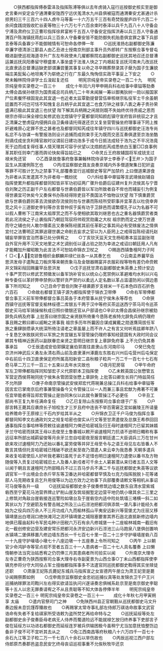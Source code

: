 <!-- { "loadSidebar": true } -->
　　○狭西都指挥傅泰雷泽及指挥陈溥等俱以去年虏骑入寇行巡按御史核实至是御史言秦州安定会宁通渭秦安陇西宁远伏羗清水九州县俱被寇而通渭秦安尤甚通计杀掠男妇三千三百六十四人虏牛马等畜一十六万五千三百有奇焚毁屋庐四千六百二十余间食践烧毁收贮谷麦等物三十六万七千六百余束时泰泽以兵千九百八十人守备会宁溥及肃府仪卫正曹珍指挥徐昇宴彬千五百人守备安定指挥洪寿以兵三百人守备通渭百户陈海镇抚蒋彪以兵三百余人守备秦安皆不能防御失机贻患俱宜罪之事下兵部言泰等兵备寡少不能御贼情有可恕命各停俸一年
　　○巡抚淮扬右副都御史陈濂卒濂字德清浙江鄞县人由乙丑进士授南京刑部主事升员外郎转广东按察佥事专督屯粮进副使巡视海道寻升广东左布政使未几擢都察院右副都御史巡抚其地召还总督漕运兼巡抚凤阳奏留守穆盛害人事坐盛于法淮人快之丁内艰起复巡抚河南未几改巡抚北直隶适总督漕运缺吏部谓濂尝董其事复以命之寻卒赐葬祭录其子蘖为国子生濂貌端庄美髭髯心地坦夷不为崭绝之行在广东最久恂恂信实政平事妥上下安之
　　○癸未翰林院侍讲学士丘浚起复还任
　　明宪宗纯皇帝实录卷之一百二十九
　明宪宗纯皇帝实录卷之一百三十
　　成化十年闰六月甲申朔兵科右给事中章镒等劾奏太傅会昌侯孙继宗为国贵戚总司兵柄几二十年未闻展一筹以御夷狄树一勋以报国家尸位素餐怀禄固宠此其宜退一也近者太监覃勤提督营伍审核继宗私役军士千余虽朝廷置而不问岂可恬不知愧复总兵柄乎此其宜退二也食万钟之禄享八袠之寿子贵孙荣盛满已极此其宜退三也伏望  陛下解其兵柄赐之闲居则既不失始终优待贵戚之恩而继宗亦得以保全禄位矣修武伯沈煜镇守宁夏都督同知颜彪镇守宣府皆非统驭之才且乏清廉之誉虏寇内侵拥兵自卫夤缘请托得遂还京又复坐营管操坐府理事诬下罔上推奸避难原心定罪不忠之甚者也及都督同知芮成往年镇守四川与巡抚都御史汪浩专尚私忿不与协谋一有警报浩则设计追捕而成则束手无为既而交恶互奏俱逮至京浩坐酷刑谪戍成坐贪利降官故时议谓前日建功浩多于成今日抵法成轻于浩为之不平况浩竟死于边而成复得任事人情天理其可容乎伏望以沈煜颜彪芮成悉依白玉董□□良事例革其职任则幸门塞而舆论快矣得旨姑已之
　　○命灵丘王府故辅国将军成铳支过禄米免还官
　　○乙酉录故詹事府詹事兼翰林院侍读学士李泰子＜王弁＞为国子监生从其援例陈乞也
　　○丙戌监察御史聂友良奏京城内外多僧道聚集日犯奸盗等罪不可胜计乞为之禁事下礼部覆奏宜行巡城御史等官严加禁约  上曰僧道果游食为非者从实发遣其不为非者毋一概纷扰
　　○六科给事中章镒等言武靖侯赵辅自指挥使累升都指挥都督同知皆非军功初征两广骤升伯爵后征建州复升流侯其与宁晋伯刘聚之历正副千户左右都督与世袭伯爵皆以军功所致者自不侔也而辅妄引为例复得世袭宜可休矣今又奏保书办陈经得除吏目不畏国法不恤物议伏望  陛下慎重爵赏欲与世袭伯爵则革去流侯欲存流侯则勿与世袭而陈经所受职事并宜革去以杜侥幸奔竞之风十三道御史李钊等亦言昔仲叔于奚有功于卫辞邑而请繁缨孔子以为名器不可以假人曹彬下江南宋太祖厚赏之而不与使相欲其取刘继恩也古之重名器慎爵赏者类若此况流侯之子止袭指挥乃朝廷驾驭将帅观赏勋庸之大权  祖宗酌而定之使万世遵而守之辅也何人敢尔僣紊且又奏保陈经匿其前任革职之事其间必有受赇废法之情俱宜付之法曹明正其罪追寝世袭之命削去妄求之官以为人臣罔上之戒得旨陈经请托赵辅妄举罪皆宜治然事已处分俱宥之
　　○丁亥钦天监天文生杨昭奏本监监副张瑄自外官升用不习天文地里之术乞调别任以谨占验之防为幸进之戒诏曰朝廷用人凡有才能輙加升擢昭敢为此言法不可恕姑命锦衣卫杖之
　　○赐迤西镇鲁檀阿力子阿亻□＜人＞克锁鲁檀织金麒麟并绿纻丝各一从其奏乞也
　　○云南孟养曩罕岳思洪发母子遣陶孟刀板庆等来朝贡象马及金银器赐宴并衣服彩叚等物有差仍命赍敕并文锦彩叚回赐曩罕岳思洪发
　　○戊子巡抚甘肃右副都御史朱英奏上预计安边十事严赏罚以修武艺预徵发以备军饷补官长以统众心宽禁例以革避难均水利以兴屯种专委任以革奸弊申禁例以警奸贪严禁约以柔远人定名数以革占滥谨防闲以弭边患事下所司知之
　　○己丑命宁晋伯刘聚子禄袭爵岁支禄米一千石本色四百石折色六百石
　　○命故右都督王镇子源为都指挥使于锦衣卫带俸
　　○命右军带俸都督佥事王义前军带俸都督佥事吕英各于本府管事从抚宁侯朱永等荐也
　　○命狭西镇守巡抚等官督支榆林绥德二库银五千两于汉中等府买茶运送西宁茶马司令巡茶御史买马给军骑操候秋成日照价徵银还官从户部请也○辛卯太傅会昌侯孙继宗被劾辞免兵柄及府事  上批答曰继宗国之亲贤朕所倚重今恳陈老疾特允辞免兵柄仍理府事且赐之敕曰卿以戚畹之贤事我  祖宗多历年所曩因合谋成翼戴之勋遂膺简拔任军旅之重肆朕缵承大统深所倚注请老之章虽屡上而不许人之有言又何听焉兹卿年跻八十复恳乞休致朕闵劳以军旅之务宜辍五军营管操仍理府事知经筵国有大政时同会议卿其专精神近医药以副朕眷恋亲贤之意明日继宗复上章辞免府事  上不允仍免其奏事承旨
　　○壬辰遣成安伯郭鐄定襄伯郭嵩往直隶山东河南印马
　　○癸巳免在京济州神武后义勇左永清右燕山前及直隶涿州涿鹿左东胜右兴州后屯营州后屯保定中右前后十四卫直隶保定府所属高阳新安二县秋粮子粒共一万二千一百七十七石有奇马草二万三千一百三十五束以去年水灾故也
　　○夜月犯房宿
　　○甲午命府军左卫带俸都指挥同知邹宏子义代原职本卫指挥使
　　○乙未敕英国公张懋管五军营定西侯蒋琬同抚宁侯朱永管团营张懋上章辞免  上批答曰卿生长将门特兹简任不允所辞
　　○庚子命南京管操武安侯郑宏代蒋琬兼总操江兵科右给事中章镒等因言宏已掌南京后府事兼管操备今又令管操江以一人而兼三事且宏猷为弗著不可兼任宜举能者得旨郑宏管操止是协同朱仪以此就令兼管操江不必更任
　　○辛丑工部尚书王复九年任满命复任
　　○乙巳复除山东按察司佥事俞璟于广东
　　○户部言韩王薨其应袭庶长子旭桧生才三岁且府中连丧不举百需窘乏宜如襄陵王所请量给养赡命于王原禄三千石内岁给其半从之
　　○升锦衣卫正千户马俊为指挥佥事都督同知李文右通政刘文之规复哈密也俊实从行文等至甘肃遣俊及总旗王希恭回回通事指挥佥事哈林等赍敕往谕速檀阿力俾还哈密城及归王母时速檀阿力已留其妹婿牙兰守哈密而挟其王母以去俊至土鲁番城以敕开谕速檀阿力抗语不逊明日輙称有事远征率所部出城羁留俊等月余牙兰忽自哈密夜至报言朝廷遣二大臣调兵三万在甘州欲来攻讨速檀阿力乃还始以番礼宴劳俊等并舁王母至令与之语王母见左右皆番人不敢言其情但托言哈密城已残破不欲还矣至夜乃潜遣人来云幸为我恳奏  天朝多遣兵来收复哈密使后人好听我老寡妇虽死于此不足惜也明日速檀阿力遣使以番书及方物随俊等入贡复过哈密城旧土人及番人新戍者可千余土人窘甚潜从来归者五百人文等以闻于朝且言速檀阿力所部精兵不过三百马步兵不满二千与巡抚都御史朱英等议欲调官军一千出境会合赤斤罕东等卫番达并哈密都督罕慎及乜克力指挥脱脱卜花等诸部人马克期收复且乞升用俊等以为边方效力之劝事下兵部覆奏请敕文等相机从事诏可马俊等各升一级
　　○巡抚延绥都御史余子俊奏修筑边墙之数东自清水营紫城砦西至宁夏花马池营界牌止铲削山崖及筑垣掘堑定边营平地仍筑小墩其余二三里之上修筑对角敌台崖砦接连巡警险如墩台及于崖砦空内适中险处筑墙三堵横一斜二如箕状以为了空避箭及有警击贼之所及三山石涝池把都河俱添筑一堡凡事计能经久者始为之役兵四万余人不三月功成八九而榆林孤山平夷安远新兴等营堡尤为庄丽又移镇靖堡出白塔润口绝快滩河之流环镇靖堡之城阻塞要害其界石迤北直抵新修边墙内地俱已履亩起科令军民屯种计田税六万石有余凡修城堡一十二座榆林城南一截旧有北一截创修安边营及建安常乐把都河永济安边新兴石涝池三山马跑泉八堡俱创置响水镇靖二堡俱移置凡修边墙东西长一千七百七十里一百二十三步守护壕墙崖砦八百一十九座守护壕墙小墩七十八座边墩一十五座奏上令所司知之
　　○丙午  上以朝官少命鸿胪寺等官点视不至者五百三十一人患病者一百二十七人具名覆奏  上曰懒惰朝参法当究治姑悉宥之仍罚俸三月其患病者所司验实以闻
　　○升南京大理寺左寺正曹奇为狭西按察司佥事大理寺右寺副夏景为山西佥事○丁未山西都指挥使李镐充参将分守大同役占军士擅枷都指挥事多不法遣官同巡抚都御史鞫得其实坐赎徒还职
　　○肃康王妃陈氏薨妃东城兵马指挥宣之女宣德丙午册立为肃王妃至是薨讣闻赐祭葬如例
　　○戊申南京监察御史金忠初巡捕仪真等处发锦衣卫千户王兴巡捕纳赇罪法司鞫兴左右得实欲请旨执问兴遂诬奏忠俱械系赴京至是南京御史李聪等十五人以忠无罪奏请宥之不从且责聪等不知大体各停俸半年
　　明宪宗纯皇帝实录卷之一百三十
明宪宗纯皇帝实录卷之一百三十一
　　成化十年秋七月甲寅朔享  太庙
　　○遣内官祭司门之神
　　○免陕西州县正官朝觐从巡抚都御史马文升奏边报未息饥馑荐臻故也
　　○再赐掌太常寺事礼部左侍郎万祺诰命故事文武官诰命有失者不复给祺家所受诰敕为盗所焚乞再给命特与之
　　○巡抚延绥等处左副都御史余子俊奏臣母老病无人侍养而蜀道险远不能就禄乞放归终养事下吏部言子俊在延绥方以功进右都御史而延绥连岁被兵供输困极今虽稍宁尤当加意抚恤整饬边备非子俊不可不宜听其去从之
　　○免江西南昌等府秋粮八十六万四千一百七十余石九江等卫子粒二万一千七百八十余石以旱伤故也
　　○丙辰巡视江西户部左侍郎原杰奏郡邑盗息民安乞终母丧诏巡视事重不允俟秋牧毕还京
